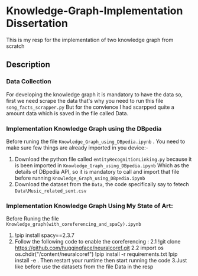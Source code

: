# Knowledge-Graph-Implementation Dissertation
This is my resp for the implementation of two knowledge graph from scratch
## Description 

### Data Collection
For developing the knowledge graph it is mandatory to have the data so, first we need scrape the data that's why you need to run this file `song_facts_scrapper.py` But for the convience I had scarpped quite a amount data which is saved in the file called Data.
### Implementation Knowledge Graph using the DBpedia
Before runing the file `Knowledge_Graph_using_DBpedia.ipynb` . You need to make sure few things are already imported in you device:-
1. Download the python file called `entityRecognitionLinking.py` because it is been imported in `Knowledge_Graph_using_DBpedia.ipynb`
   Which as the details of DBpedia API, so it is mandatory to call and import that file before running `Knowledge_Graph_using_DBpedia.ipynb`
2. Download the dataset from the `Data`, the code specifically say to fetech `Data\Music_related_sent.csv`

### Implementation Knowledge Graph Using My State of Art:
Before Runing the file `Knowledge_graph(with_coreferencing_and_spaCy).ipynb`
1. !pip install spacy==2.3.7
2. Follow the following code to enable the coreferencing :
   2.1 !git clone https://github.com/huggingface/neuralcoref.git
   2.2 import os
       os.chdir("/content/neuralcoref")
       !pip install -r requirements.txt
       !pip install -e .
Then restart your runtime then start running the code 
3.Just like before use the datasets from the file Data in the resp


